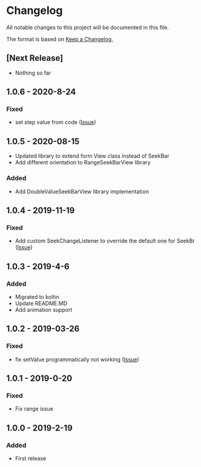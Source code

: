 # Changelog
All notable changes to this project will be documented in this file.

The format is based on [Keep a Changelog](https://keepachangelog.com/en/1.0.0/),

## [Next Release]
- Nothing so far

## 1.0.6 - 2020-8-24
### Fixed
- set step value from code  ([Issue](https://github.com/MohammedAlaaMorsi/RangeSeekBar/issues/10))

## 1.0.5 - 2020-08-15
- Updated library to extend form View class instead of SeekBar
- Add different orientation to RangeSeekBarView library
### Added
- Add DoubleValueSeekBarView library implementation

## 1.0.4 - 2019-11-19
### Fixed
- Add custom SeekChangeListener to override the default one for SeekBr  ([Issue](https://github.com/MohammedAlaaMorsi/RangeSeekBar/issues/3))

## 1.0.3 - 2019-4-6
### Added
- Migrated to koltin
- Update README.MD
- Add animation support

## 1.0.2 - 2019-03-26
### Fixed
- fix setValue programmatically not working  ([Issue](https://github.com/MohammedAlaaMorsi/RangeSeekBar/issues/1))

## 1.0.1 - 2019-0-20
### Fixed
- Fix range issue


## 1.0.0 - 2019-2-19
### Added
- First release